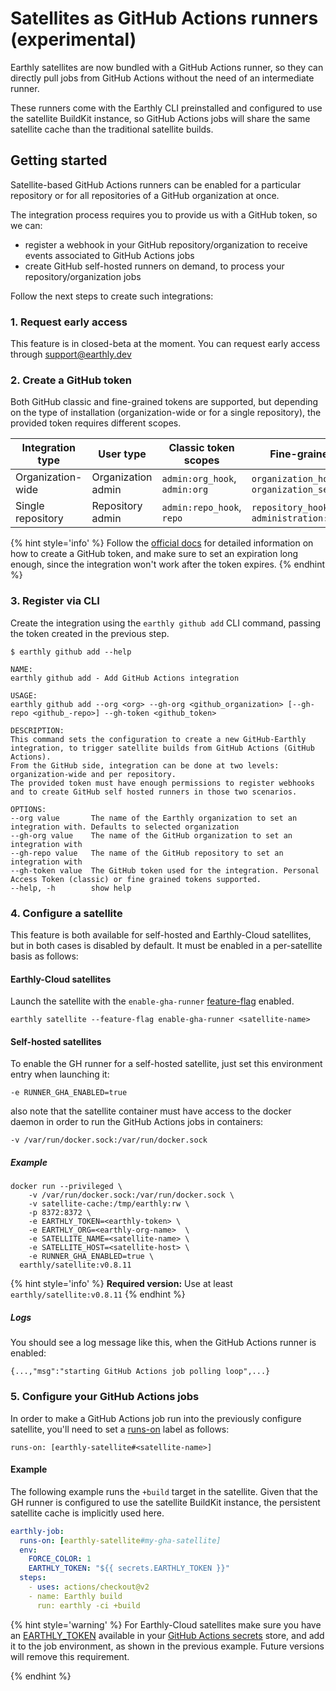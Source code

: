 # Satellites as GitHub Actions runners (**experimental**)

Earthly satellites are now bundled with a GitHub Actions runner, so they can directly pull jobs from GitHub Actions without the need of an intermediate runner.

These runners come with the Earthly CLI preinstalled and configured to use the satellite BuildKit instance, so GitHub Actions jobs will share the same satellite cache than the traditional satellite builds.

## Getting started

Satellite-based GitHub Actions runners can be enabled for a particular repository or for all repositories of a GitHub organization at once.

The integration process requires you to provide us with a GitHub token, so we can:
- register a webhook in your GitHub repository/organization to receive events associated to GitHub Actions jobs
- create GitHub self-hosted runners on demand, to process your repository/organization jobs

Follow the next steps to create such integrations:

### 1. Request early access
This feature is in closed-beta at the moment. You can request early access through support@earthly.dev

### 2. Create a GitHub token
Both GitHub classic and fine-grained tokens are supported, but depending on the type of installation (organization-wide or for a single repository), the provided token requires different scopes. 

| Integration type  | User type          | Classic token scopes          | Fine-grained token permissions                                       | 
|-------------------|--------------------|-------------------------------|----------------------------------------------------------------------|
| Organization-wide | Organization admin | `admin:org_hook`, `admin:org` | `organization_hooks:write`, `organization_self_hosted_runners:write` |
| Single repository | Repository admin   | `admin:repo_hook`, `repo`     | `repository_hooks:write`, `administration:write`                     |

{% hint style='info' %}
Follow the [official docs](https://docs.github.com/en/authentication/keeping-your-account-and-data-secure/managing-your-personal-access-tokens) for detailed information on how to create a GitHub token, and make sure to set an expiration long enough, since the integration won't work after the token expires. 
{% endhint %}

### 3. Register via CLI
Create the integration using the `earthly github add` CLI command, passing the token created in the previous step. 

`$ earthly github add --help`

``` 
NAME:
earthly github add - Add GitHub Actions integration

USAGE:
earthly github add --org <org> --gh-org <github_organization> [--gh-repo <github_-repo>] --gh-token <github_token>

DESCRIPTION:
This command sets the configuration to create a new GitHub-Earthly integration, to trigger satellite builds from GitHub Actions (GitHub Actions).
From the GitHub side, integration can be done at two levels: organization-wide and per repository.
The provided token must have enough permissions to register webhooks and to create GitHub self hosted runners in those two scenarios.

OPTIONS:
--org value       The name of the Earthly organization to set an integration with. Defaults to selected organization
--gh-org value    The name of the GitHub organization to set an integration with
--gh-repo value   The name of the GitHub repository to set an integration with
--gh-token value  The GitHub token used for the integration. Personal Access Token (classic) or fine grained tokens supported.
--help, -h        show help
```

### 4. Configure a satellite 

This feature is both available for self-hosted and Earthly-Cloud satellites, but in both cases is disabled by default. 
It must be enabled in a per-satellite basis as follows:

#### Earthly-Cloud satellites
Launch the satellite with the `enable-gha-runner` [feature-flag](https://docs.earthly.dev/earthly-cloud/satellites/managing#changing-feature-flags) enabled.
```
earthly satellite --feature-flag enable-gha-runner <satellite-name>
``` 

#### Self-hosted satellites
To enable the GH runner for a self-hosted satellite, just set this environment entry when launching it:
```
-e RUNNER_GHA_ENABLED=true
```
also note that the satellite container must have access to the docker daemon in order to run the GitHub Actions jobs in containers:
```
-v /var/run/docker.sock:/var/run/docker.sock
```

##### Example
```shell
docker run --privileged \
    -v /var/run/docker.sock:/var/run/docker.sock \
    -v satellite-cache:/tmp/earthly:rw \
    -p 8372:8372 \
    -e EARTHLY_TOKEN=<earthly-token> \ 
    -e EARTHLY_ORG=<earthly-org-name>  \
    -e SATELLITE_NAME=<satellite-name> \
    -e SATELLITE_HOST=<satellite-host> \
    -e RUNNER_GHA_ENABLED=true \
  earthly/satellite:v0.8.11
```
{% hint style='info' %}
**Required version:** Use at least `earthly/satellite:v0.8.11`
{% endhint %}

##### Logs
You should see a log message like this, when the GitHub Actions runner is enabled: 
```
{...,"msg":"starting GitHub Actions job polling loop",...}
```

### 5. Configure your GitHub Actions jobs
In order to make a GitHub Actions job run into the previously configure satellite, you'll need to set a [runs-on](https://docs.github.com/en/actions/using-workflows/workflow-syntax-for-github-actions#jobsjob_idruns-on) label as follows:

```
runs-on: [earthly-satellite#<satellite-name>]
```

#### Example
The following example runs the `+build` target in the satellite. Given that the GH runner is configured to use the satellite BuildKit instance, the persistent satellite cache is implicitly used here.
```yml
earthly-job:
  runs-on: [earthly-satellite#my-gha-satellite]
  env:
    FORCE_COLOR: 1
    EARTHLY_TOKEN: "${{ secrets.EARTHLY_TOKEN }}"
  steps:
    - uses: actions/checkout@v2
    - name: Earthly build
      run: earthly -ci +build
```

{% hint style='warning' %}
For Earthly-Cloud satellites make sure you have an [EARTHLY_TOKEN](https://docs.earthly.dev/docs/earthly-command#earthly-account-create-token) available in your [GitHub Actions secrets](https://docs.github.com/en/actions/security-guides/using-secrets-in-github-actions) store, and add it to the job environment, as shown in the previous example. Future versions will remove this requirement.

{% endhint %}
